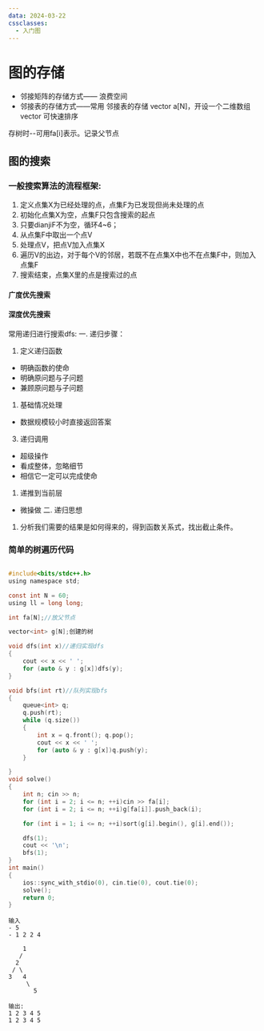 ```yaml
---
data: 2024-03-22
cssclasses:
  - 入门图
---
```

# 图的存储
-   邻接矩阵的存储方式—— 浪费空间
- 邻接表的存储方式——常用
  邻接表的存储 vector<int> a[N]，开设一个二维数组
 vector 可快速排序

存树时--可用fa[i]表示。记录父节点

## 图的搜索 
### 一般搜索算法的流程框架:
1. 定义点集X为已经处理的点，点集F为已发现但尚未处理的点
2. 初始化点集X为空，点集F只包含搜索的起点
3. 只要dianjiF不为空，循环4~6；
4. 从点集F中取出一个点V
5. 处理点V，把点V加入点集X
6. 遍历V的出边，对于每个V的邻居，若既不在点集X中也不在点集F中，则加入点集F
7. 搜索结束，点集X里的点是搜索过的点

#### 广度优先搜索
#### 深度优先搜索
常用递归进行搜索dfs:
一. 递归步骤：
1. 定义递归函数 
- 明确函数的使命 
- 明确原问题与子问题
- 兼顾原问题与子问题
1. 基础情况处理
- 数据规模较小时直接返回答案
3. 递归调用
- 超级操作
- 看成整体，忽略细节
- 相信它一定可以完成使命
1. 递推到当前层
 - 微操做
 二. 递归思想
1. 分析我们需要的结果是如何得来的，得到函数关系式，找出截止条件。

### 简单的树遍历代码
```C

#include<bits/stdc++.h>
using namespace std;

const int N = 60;
using ll = long long;

int fa[N];//放父节点

vector<int> g[N];创建的树

void dfs(int x)//递归实现dfs
{
	cout << x << ' ';
	for (auto & y : g[x])dfs(y);
}

void bfs(int rt)//队列实现bfs
{
	queue<int> q;
	q.push(rt);
	while (q.size())
	{
		int x = q.front(); q.pop();
		cout << x << ' ';
		for (auto & y : g[x])q.push(y);
	}

}
void solve()
{
	int n; cin >> n;
	for (int i = 2; i <= n; ++i)cin >> fa[i];
	for (int i = 2; i <= n; ++i)g[fa[i]].push_back(i);

	for (int i = 1; i <= n; ++i)sort(g[i].begin(), g[i].end());

	dfs(1);
	cout << '\n';
	bfs(1);
}
int main()
{
	ios::sync_with_stdio(0), cin.tie(0), cout.tie(0);
	solve();
	return 0;
}

```
```
输入
- 5 
- 1 2 2 4

    1
   / 
  2   
 / \
3   4
     \ 
       5
```
```
输出:
1 2 3 4 5 
1 2 3 4 5

```

